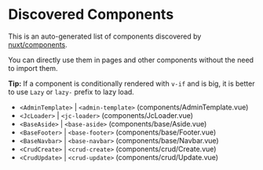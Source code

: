 # Discovered Components

This is an auto-generated list of components discovered by [nuxt/components](https://github.com/nuxt/components).

You can directly use them in pages and other components without the need to import them.

**Tip:** If a component is conditionally rendered with `v-if` and is big, it is better to use `Lazy` or `lazy-` prefix to lazy load.

- `<AdminTemplate>` | `<admin-template>` (components/AdminTemplate.vue)
- `<JcLoader>` | `<jc-loader>` (components/JcLoader.vue)
- `<BaseAside>` | `<base-aside>` (components/base/Aside.vue)
- `<BaseFooter>` | `<base-footer>` (components/base/Footer.vue)
- `<BaseNavbar>` | `<base-navbar>` (components/base/Navbar.vue)
- `<CrudCreate>` | `<crud-create>` (components/crud/Create.vue)
- `<CrudUpdate>` | `<crud-update>` (components/crud/Update.vue)
